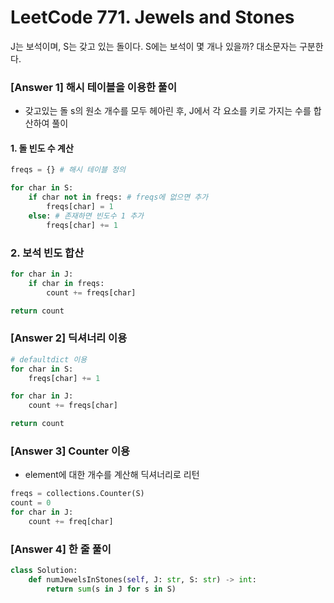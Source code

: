 # LeetCode 771. Jewels and Stones

J는 보석이며, S는 갖고 있는 돌이다. S에는 보석이 몇 개나 있을까? 대소문자는 구분한다.

### [Answer 1] 해시 테이블을 이용한 풀이

+ 갖고있는 돌 s의 원소 개수를 모두 헤아린 후, J에서 각 요소를 키로 가지는 수를 합산하여 풀이

#### 1. 돌 빈도 수 계산
```python
freqs = {} # 해시 테이블 정의

for char in S:
    if char not in freqs: # freqs에 없으면 추가
        freqs[char] = 1
    else: # 존재하면 빈도수 1 추가
        freqs[char] += 1

```
### 2. 보석 빈도 합산
```python
for char in J:
    if char in freqs:
        count += freqs[char]

return count
```

### [Answer 2] 딕셔너리 이용
```python
# defaultdict 이용
for char in S:
    freqs[char] += 1

for char in J:
    count += freqs[char]

return count
```

### [Answer 3] Counter 이용
+ element에 대한 개수를 계산해 딕셔너리로 리턴
```python
freqs = collections.Counter(S)
count = 0
for char in J:
    count += freq[char]
```

### [Answer 4] 한 줄 풀이

```python
class Solution:
    def numJewelsInStones(self, J: str, S: str) -> int:
        return sum(s in J for s in S)
```

